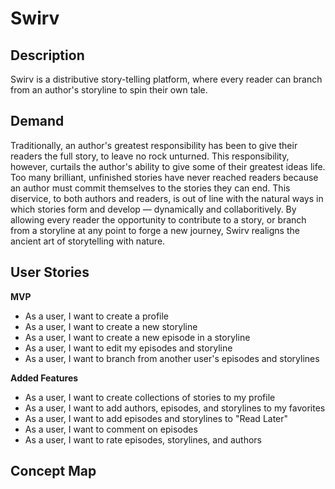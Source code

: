# Swirv

## Description
Swirv is a distributive story-telling platform, where every reader can branch from an author's storyline to spin their own tale.

## Demand
Traditionally, an author's greatest responsibility has been to give their readers the full story, to leave no rock unturned. This responsibility, however, curtails the author's ability to give some of their greatest ideas life. Too many brilliant, unfinished stories have never reached readers because an author must commit themselves to the stories they can end. This diservice, to both authors and readers, is out of line with the natural ways in which stories form and develop — dynamically and collaboritively. By allowing every reader the opportunity to contribute to a story, or branch from a storyline at any point to forge a new journey, Swirv realigns the ancient art of storytelling with nature. 

## User Stories

**MVP**
- As a user, I want to create a profile
- As a user, I want to create a new storyline
- As a user, I want to create a new episode in a storyline
- As a user, I want to edit my episodes and storyline
- As a user, I want to branch from another user's episodes and storylines

**Added Features**
- As a user, I want to create collections of stories to my profile
- As a user, I want to add authors, episodes, and storylines to my favorites
- As a user, I want to add episodes and storylines to "Read Later"
- As a user, I want to comment on episodes
- As a user, I want to rate episodes, storylines, and authors



## Concept Map
